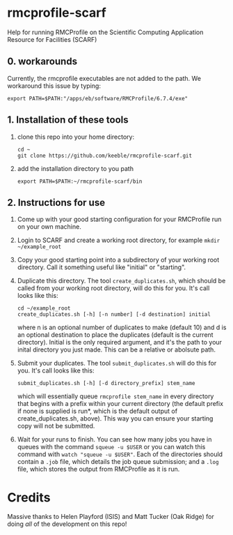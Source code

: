 # rmcprofile-scarf
Help for running RMCProfile on the Scientific Computing Application Resource for Facilities (SCARF) 
## 0. workarounds
Currently, the rmcprofile executables are not added to the path. We workaround this issue by typing:
```
export PATH=$PATH:"/apps/eb/software/RMCProfile/6.7.4/exe"
```
## 1. Installation of these tools
1. clone this repo into your home directory:
    ```
    cd ~
    git clone https://github.com/keeble/rmcprofile-scarf.git
    ```
2. add the installation directory to you path
    ```
    export PATH=$PATH:~/rmcprofile-scarf/bin
    ```
## 2. Instructions for use
1. Come up with your good starting configuration for your RMCProfile run on your own machine.
2. Login to SCARF and create a working root directory, for example `mkdir ~/example_root`
3. Copy your good starting point into a subdirectory of your working root directory. Call it something useful like "initial" or "starting". 
4. Duplicate this directory. The tool `create_duplicates.sh`, which should be called from your working root directory, will do this for you. It's call looks like this:
    ```
    cd ~/example_root
    create_duplicates.sh [-h] [-n number] [-d destination] initial
    ```
    where n is an optional number of duplicates to make (default 10) and d is an optional destination to place the duplicates (default is the current directory). Initial is the only required argument, and it's the path to your inital directory you just made. This can be a relative or abolsute path. 

5. Submit your duplicates. The tool `submit_duplicates.sh` will do this for you. It's call looks like this:
    ```
    submit_duplicates.sh [-h] [-d directory_prefix] stem_name
    ```
    which will essentially queue `rmcprofile stem_name` in every directory that begins with a prefix within your current directory (the default prefix if none is supplied is run*, which is the default output of create_duplicates.sh, above). This way you can ensure your starting copy will not be submitted.  
6. Wait for your runs to finish. You can see how many jobs you have in queues with the command `squeue -u $USER` or you can watch this command with `watch "squeue -u $USER"`. Each of the directories should contain a `.job` file, which details the job queue submission; and a `.log` file, which stores the output from RMCProfile as it is run.
# Credits
Massive thanks to Helen Playford (ISIS) and Matt Tucker (Oak Ridge) for doing _all_ of the development on this repo! 
